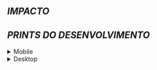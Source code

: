 ## *IMPACTO*

## *PRINTS DO DESENVOLVIMENTO*
<details>
  <summary>Mobile</summary>
  <details>
    <summary>360x640</summary>

  </details>
  <details>
    <summary>375x812</summary>

  </details>
</details>

<details>
  <summary>Desktop</summary>
  <details>
    <summary>1440x900</summary>

  </details>
  <details>
    <summary>1920x1080</summary>

  </details>
</details>
